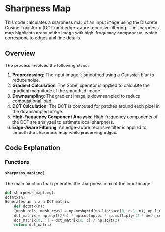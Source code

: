 # Sharpness Map

This code calculates a sharpness map of an input image using the Discrete Cosine Transform (DCT) and edge-aware recursive filtering. The sharpness map highlights areas of the image with high-frequency components, which correspond to edges and fine details.

## Overview

The process involves the following steps:
1. **Preprocessing**: The input image is smoothed using a Gaussian blur to reduce noise.
2. **Gradient Calculation**: The Sobel operator is applied to calculate the gradient magnitude of the smoothed image.
3. **Downsampling**: The gradient image is downsampled to reduce computational load.
4. **DCT Calculation**: The DCT is computed for patches around each pixel in the downsampled image.
5. **High-Frequency Component Analysis**: High-frequency components of the DCT are analyzed to estimate local sharpness.
6. **Edge-Aware Filtering**: An edge-aware recursive filter is applied to smooth the sharpness map while preserving edges.

## Code Explanation

### Functions

#### `sharpness_map(img)`

The main function that generates the sharpness map of the input image.

```python
def sharpness_map(img):
dctmtx(n)
Generates an n x n DCT matrix.
    def dctmtx(n):
    [mesh_cols, mesh_rows] = np.meshgrid(np.linspace(0, n-1, n), np.linspace(0, n-1, n))
    dct_matrix = np.sqrt(2/n) * np.cos(np.pi * np.multiply((2 * mesh_cols + 1), mesh_rows) / (2*n))
    dct_matrix[0, :] = dct_matrix[0, :] / np.sqrt(2)
    return dct_matrix


